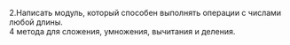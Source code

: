 2.Написать модуль, который способен выполнять операции с числами любой длины.    <br/>
4 метода для сложения, умножения, вычитания и деления.    <br/>